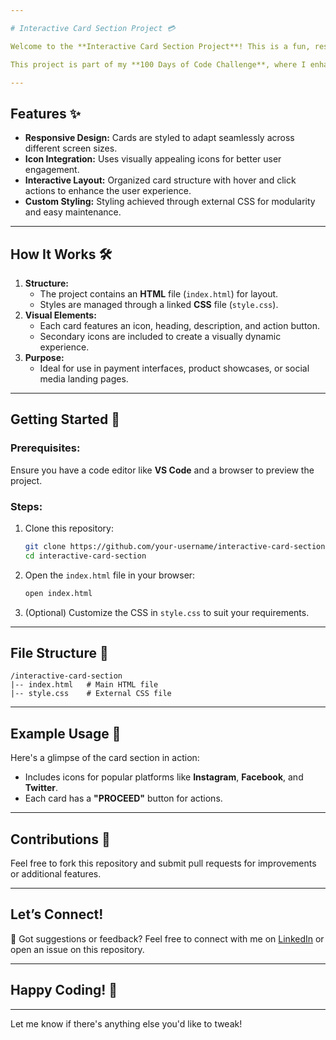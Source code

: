 ```yaml
---

# Interactive Card Section Project 💳  

Welcome to the **Interactive Card Section Project**! This is a fun, responsive webpage designed using **HTML** and **CSS**, featuring visually engaging card elements. Each card includes text, icons, and action elements to simulate a real-world application, such as a payment or social media platform.  

This project is part of my **100 Days of Code Challenge**, where I enhance my web development skills by building creative projects daily!  

---
```


## Features ✨  
- **Responsive Design:** Cards are styled to adapt seamlessly across different screen sizes.  
- **Icon Integration:** Uses visually appealing icons for better user engagement.  
- **Interactive Layout:** Organized card structure with hover and click actions to enhance the user experience.  
- **Custom Styling:** Styling achieved through external CSS for modularity and easy maintenance.  

---

## How It Works 🛠️  
1. **Structure:**  
   - The project contains an **HTML** file (`index.html`) for layout.  
   - Styles are managed through a linked **CSS** file (`style.css`).  
2. **Visual Elements:**  
   - Each card features an icon, heading, description, and action button.  
   - Secondary icons are included to create a visually dynamic experience.  
3. **Purpose:**  
   - Ideal for use in payment interfaces, product showcases, or social media landing pages.  

---

## Getting Started 🚀  

### Prerequisites:  
Ensure you have a code editor like **VS Code** and a browser to preview the project.

### Steps:  
1. Clone this repository:  
   ```bash
   git clone https://github.com/your-username/interactive-card-section.git
   cd interactive-card-section
   ```  
2. Open the `index.html` file in your browser:  
   ```bash
   open index.html
   ```  
3. (Optional) Customize the CSS in `style.css` to suit your requirements.  

---

## File Structure 📁  
```
/interactive-card-section
|-- index.html   # Main HTML file  
|-- style.css    # External CSS file  
```

---

## Example Usage 🌟  
Here's a glimpse of the card section in action:  
- Includes icons for popular platforms like **Instagram**, **Facebook**, and **Twitter**.  
- Each card has a **"PROCEED"** button for actions.  

---

## Contributions 🤝  
Feel free to fork this repository and submit pull requests for improvements or additional features.  

---

## Let’s Connect!  
💬 Got suggestions or feedback? Feel free to connect with me on [LinkedIn](https://www.linkedin.com/in/het-patel-11s2004) or open an issue on this repository.  

---

## Happy Coding! 🚀  

--- 

Let me know if there's anything else you'd like to tweak!
